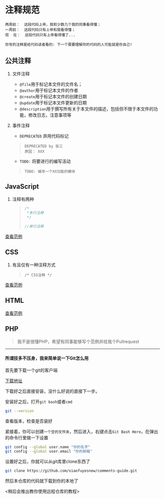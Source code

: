 # 注释规范

    两周前：  这段代码上帝，我和少数几个我的同事看得懂；
    一周前：  这段代码只有上帝和我看得懂；
    现  在：  这段代码只有上帝看得懂了...

    你写的注释是给代码读者看的: 下一个需要理解你的代码的人可能就是你自己!


## 公共注释

1. 文件注释
    - `@file`用于标记本文件的文件名；
    - `@author`用于标记本文件的作者
    - `@create`用于标记本文件的创建日期
    - `@update`用于标记本文件更新的日期
    - `@description`用于撰写所有关于本文件的描述，包括但不限于本文件的功能，修改日志，注意事项等

2. 事件注释
    - `DEPRECATED` 弃用代码标记

    > ```
    > DEPRECATED by 张三 
    > 原因： XXX   
    > ```

    - `TODO:` 将要进行的编写活动

    > ```
    > TODO: 编写一个XX功能的模块
    > ```

## JavaScript

1. 注释有两种

    > ```javascript
    > /*
    >  *多行注释
    >  */
    > 
    > //单行注释
    > ```

[查看范例](examples/index.js)

## CSS

1. 有且仅有一种注释方式

    > ```
    > /* CSS注释 */
    > ```

[查看范例](examples/index.css)
## HTML


[查看范例](examples/index.html)

## PHP

> 我不是很懂PHP，希望有同事能够写个范例并给我个Pullrequest

---

#### 所谓技多不压身，我来简单说一下Git怎么用

首先要下载一个git的客户端

[下载地址](https://git-scm.com/)

下载好之后直接安装，没什么好说的直接下一步。

安装好之后，打开`git bash`或者`cmd`
```bash
git --version
```
查看版本，检查是否装好

紧接着，你可以创建`一个空的文件夹`，然后进入，右键点击`Git Bash Here`，在弹出的命令行里做一下设置
```bash
git config --global user.name "你的名字"
git config --global user.email "你的邮箱"
```

设置好之后，你就可以从git库里clone东西了
```bash
git clone https://github.com/xiaofuyesnew/comments-guide.git
```

然后本仓库的代码就下载到你的本地了

<稍后会推出教你使用远程仓库的教程>
